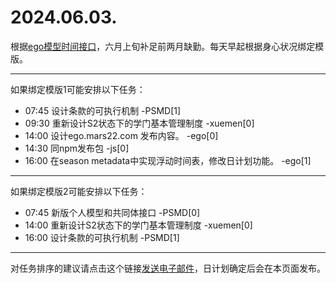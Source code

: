 # 2024.06.03.

根据[ego模型时间接口](https://gitee.com/hyg/blog/blob/master/timeflow.md)，六月上旬补足前两月缺勤。每天早起根据身心状况绑定模版。

---
如果绑定模版1可能安排以下任务：

- 07:45	设计条款的可执行机制 -PSMD[1]
- 09:30	重新设计S2状态下的学门基本管理制度 -xuemen[0]
- 14:00	设计ego.mars22.com 发布内容。 -ego[0]
- 14:30	同npm发布包 -js[0]
- 16:00	在season metadata中实现浮动时间表，修改日计划功能。 -ego[1]

---
如果绑定模版2可能安排以下任务：

- 07:45	新版个人模型和共同体接口 -PSMD[0]
- 14:00	重新设计S2状态下的学门基本管理制度 -xuemen[0]
- 16:00	设计条款的可执行机制 -PSMD[1]

---
对任务排序的建议请点击这个链接<a href="mailto:huangyg@mars22.com?subject=关于2024.06.03.任务排序的建议&body=date: 20240603%0D%0Afile: ../../blog/release/time/d.20240603.md%0D%0A---请勿修改邮件主题及以上内容---%0D%0A">发送电子邮件</a>，日计划确定后会在本页面发布。